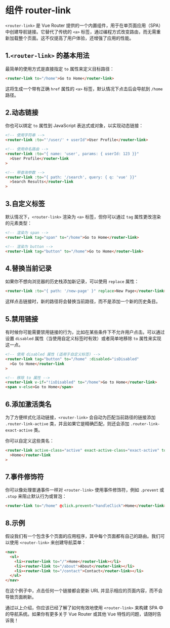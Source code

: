 # 组件 router-link

`<router-link>` 是 Vue Router 提供的一个内置组件，用于在单页面应用（SPA）中创建导航链接。它替代了传统的 `<a>` 标签，通过编程方式改变路由，而无需重新加载整个页面。这不仅提高了用户体验，还增强了应用的性能。

## 1.`<router-link>` 的基本用法

最简单的使用方式是直接指定 `to` 属性来定义目标路径：

```html
<router-link to="/home">Go to Home</router-link>
```

这将生成一个带有正确 `href` 属性的 `<a>` 标签，默认情况下点击后会导航到 `/home` 路径。

## 2.动态链接

你也可以绑定 `to` 属性到 JavaScript 表达式或对象，以实现动态链接：

```html
<!-- 使用字符串 -->
<router-link :to="'/user/' + userId">User Profile</router-link>

<!-- 使用命名路由 -->
<router-link :to="{ name: 'user', params: { userId: 123 }}"
  >User Profile</router-link
>

<!-- 带查询参数 -->
<router-link :to="{ path: '/search', query: { q: 'vue' }}"
  >Search Results</router-link
>
```

## 3.自定义标签

默认情况下，`<router-link>` 渲染为 `<a>` 标签，但你可以通过 `tag` 属性更改渲染的元素类型：

```html
<!-- 渲染为 span -->
<router-link tag="span" to="/home">Go to Home</router-link>

<!-- 渲染为 button -->
<router-link tag="button" to="/home">Go to Home</router-link>
```

## 4.替换当前记录

如果你不想向浏览器的历史栈添加新记录，可以使用 `replace` 属性：

```html
<router-link :to="{ path: '/new-page' }" replace>New Page</router-link>
```

这样点击链接时，新的路径将会替换当前路径，而不是添加一个新的历史条目。

## 5.禁用链接

有时候你可能需要禁用链接的行为，比如在某些条件下不允许用户点击。可以通过设置 `disabled` 属性（当使用自定义标签时有效）或者简单地移除 `to` 属性来实现这一点。

```html
<!-- 使用 disabled 属性 (适用于自定义标签) -->
<router-link tag="button" to="/home" :disabled="isDisabled"
  >Go to Home</router-link
>

<!-- 移除 to 属性 -->
<router-link v-if="!isDisabled" to="/home">Go to Home</router-link>
<span v-else>Go to Home</span>
```

## 6.添加激活类名

为了方便样式化活动链接，`<router-link>` 会自动为匹配当前路径的链接添加 `.router-link-active` 类，并且如果它是精确匹配，则还会添加 `.router-link-exact-active` 类。

你可以自定义这些类名：

```html
<router-link active-class="active" exact-active-class="exact-active" to="/home"
  >Home</router-link
>
```

## 7.事件修饰符

你可以像处理普通事件一样对 `<router-link>` 使用事件修饰符，例如 `.prevent` 或 `.stop` 来阻止默认行为或冒泡：

```html
<router-link to="/home" @click.prevent="handleClick">Home</router-link>
```

## 8.示例

假设我们有一个包含多个页面的应用程序，其中每个页面都有自己的路由。我们可以使用 `<router-link>` 来创建导航菜单：

```html
<nav>
  <ul>
    <li><router-link to="/">Home</router-link></li>
    <li><router-link to="/about">About</router-link></li>
    <li><router-link to="/contact">Contact</router-link></li>
  </ul>
</nav>
```

在这个例子中，点击任何一个链接都会更新 URL 并显示相应的页面内容，而不会导致页面刷新。

通过以上介绍，你应该已经了解了如何有效地使用 `<router-link>` 来构建 SPA 中的导航系统。如果你有更多关于 Vue Router 或其他 Vue 特性的问题，请随时告诉我！
